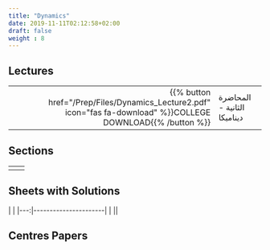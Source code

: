 ```yaml
---
title: "Dynamics"
date: 2019-11-11T02:12:58+02:00
draft: false
weight : 8
---
```



## Lectures
| ||
|---:|----------------------|
| {{% button href="/Prep/Files/Dynamics_Lecture2.pdf" icon="fas fa-download" %}}COLLEGE DOWNLOAD{{% /button %}} |المحاضرة الثانية - ديناميكا|

## Sections

|  | |
|---:|----------------------|
| || 

## Sheets with Solutions

  | |
|---:|----------------------|
| || 

## Centres Papers 

|  | |
|---:|----------------------|

